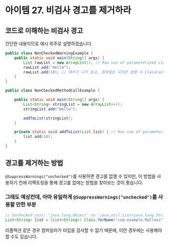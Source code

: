# 아이템 27. 비검사 경고를 제거하라

## 코드로 이해하는 비검사 경고

간단한 내용이므로 예시 위주로 설명하겠습니다.

```java
public class NonCheckedWarningExample {
    public static void main(String[] args) {
        List rawList = new ArrayList(); // Raw use of parameterized class 'ArrayList' 경고 발생
        rawList.add("Hello");
        rawList.add(10); // 에러가 나지 않고, 컴파일은 되지만 실행 시 ClassCastException 발생
    }
}
```

```java
public class NonCheckedMethodCallExample {

    public static void main(String[] args) {
        List<String> stringList = new ArrayList<>();
        stringList.add("Hello");

        addToList(stringList);
    }

    private static void addToList(List list) { // Raw use of parameterized class 'List' 경고 발생
        list.add(10);
    }
}
```

## 경고를 제거하는 방법

`@SuppressWarnings("unchecked")`를 사용하면 경고를 없앨 수 있지만, 이 방법을 사용하기 전에 리팩토링을 통해 경고를 없애는 방법을 찾아보는 것이 좋습니다.

### 그래도 예상컨데, 아마 유일하게 `@SuppressWarnings("unchecked")`를 사용할 만한 부분

```java
// Unchecked cast: 'java.lang.Object' to 'java.util.List<java.lang.String>' 경고 발생
List<String> list = (List<String>) Class.forName("com.example.MyClass").getMethod("getList").invoke(instance);
```

리플렉션 같은 경우 컴파일러가 타입을 검사할 수 없기 때문에, 이런 경우에는 사용해야할 수도 있습니다.
